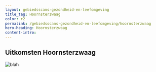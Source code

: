 ```yaml
---
layout: gebiedsscans-gezondheid-en-leefomgeving
title_tag: Hoornsterzwaag
color: r2
permalink: /gebiedsscans-gezondheid-en-leefomgeving/hoornsterzwaag
hero-heading: Hoornsterzwaag
content-intro:
---
```

## Uitkomsten Hoornsterzwaag

![blah](/uploads/Grafieken_Gebiedsscans_Dorpen-08.png)
